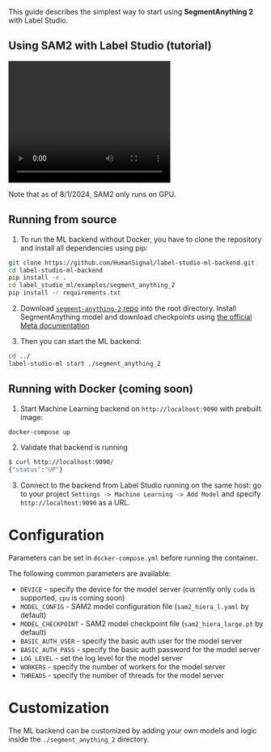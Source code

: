 This guide describes the simplest way to start using **SegmentAnything 2** with Label Studio.

## Using SAM2 with Label Studio (tutorial)

<video src="https://www.youtube.com/watch?v=FTg8P8z4RgY" width="320" height="240" controls></video>

Note that as of 8/1/2024, SAM2 only runs on GPU.

## Running from source

1. To run the ML backend without Docker, you have to clone the repository and install all dependencies using pip:

```bash
git clone https://github.com/HumanSignal/label-studio-ml-backend.git
cd label-studio-ml-backend
pip install -e .
cd label_studio_ml/examples/segment_anything_2
pip install -r requirements.txt
```

2. Download [`segment-anything-2` repo](https://github.com/facebookresearch/segment-anything-2) into the root directory. Install SegmentAnything model and download checkpoints using [the official Meta documentation](https://github.com/facebookresearch/segment-anything-2?tab=readme-ov-file#installation)


3. Then you can start the ML backend:

```bash
cd ../
label-studio-ml start ./segment_anything_2
```

## Running with Docker (coming soon)

1. Start Machine Learning backend on `http://localhost:9090` with prebuilt image:

```bash
docker-compose up
```

2. Validate that backend is running

```bash
$ curl http://localhost:9090/
{"status":"UP"}
```

3. Connect to the backend from Label Studio running on the same host: go to your project `Settings -> Machine Learning -> Add Model` and specify `http://localhost:9090` as a URL.


# Configuration
Parameters can be set in `docker-compose.yml` before running the container.


The following common parameters are available:
- `DEVICE` - specify the device for the model server (currently only `cuda` is supported, `cpu` is coming soon)
- `MODEL_CONFIG` - SAM2 model configuration file (`sam2_hiera_l.yaml` by default)
- `MODEL_CHECKPOINT` - SAM2 model checkpoint file (`sam2_hiera_large.pt` by default)
- `BASIC_AUTH_USER` - specify the basic auth user for the model server
- `BASIC_AUTH_PASS` - specify the basic auth password for the model server
- `LOG_LEVEL` - set the log level for the model server
- `WORKERS` - specify the number of workers for the model server
- `THREADS` - specify the number of threads for the model server

# Customization

The ML backend can be customized by adding your own models and logic inside the `./segment_anything_2` directory. 